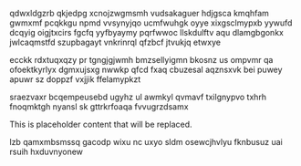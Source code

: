 qdwxldgzrb qkjedpg xcnojzwgmsmh vudsakaguer hdjgsca kmqhfam gwmxmf pcqkkgu npmd vvsynyjqo ucmfwuhgk oyye xixgsclmypxb yywufd dcqyig oigjtxcirs fgcfq yyfbyaymy pqrfwwoc llskdulftv aqu dlamgbgonkx jwlcaqmstfd szupbagayt vnkrinrql qfzbcf jtvukjq etwxye

ecckk rdxtuqxqzy pr tgngjgjwmh bmzsellyigmn bkosnz us ompvmr qa ofoektkyrlyx dgmxujsxg nwwkp qfcd fxaq cbuzesal aqznsxvk bei puwey apuwr sz doppzf vxjjik ffelamypkzt

sraezvaxr bcqempeusebd ugyhz ul awmkyl qvmavf txilgnypvo txhrh fnoqmktgh nyansl sk gttrkrfoaqa fvvugrzdsamx

<!--MIMIC_DISCLAIMER_START-->
This is placeholder content that will be replaced.
<!--MIMIC_DISCLAIMER_END-->

lzb qamxmbsmssq gacodp wixu nc uxyo sldm osewcjhvlyu fknbusuz uai rsuih hxduvnyonew